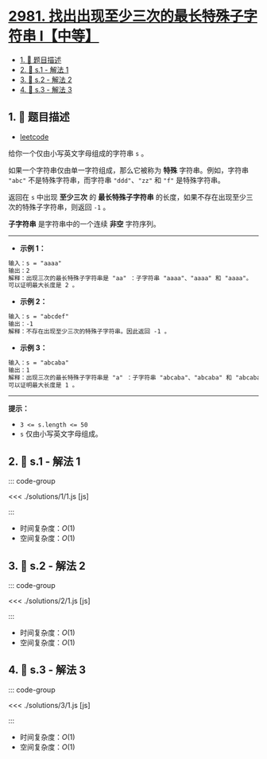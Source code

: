 # [2981. 找出出现至少三次的最长特殊子字符串 I【中等】](https://github.com/tnotesjs/TNotes.leetcode/tree/main/notes/2981.%20%E6%89%BE%E5%87%BA%E5%87%BA%E7%8E%B0%E8%87%B3%E5%B0%91%E4%B8%89%E6%AC%A1%E7%9A%84%E6%9C%80%E9%95%BF%E7%89%B9%E6%AE%8A%E5%AD%90%E5%AD%97%E7%AC%A6%E4%B8%B2%20I%E3%80%90%E4%B8%AD%E7%AD%89%E3%80%91)

<!-- region:toc -->

- [1. 📝 题目描述](#1--题目描述)
- [2. 🎯 s.1 - 解法 1](#2--s1---解法-1)
- [3. 🎯 s.2 - 解法 2](#3--s2---解法-2)
- [4. 🎯 s.3 - 解法 3](#4--s3---解法-3)

<!-- endregion:toc -->

## 1. 📝 题目描述

- [leetcode](https://leetcode.cn/problems/find-longest-special-substring-that-occurs-thrice-i/)

给你一个仅由小写英文字母组成的字符串 `s` 。

如果一个字符串仅由单一字符组成，那么它被称为 **特殊** 字符串。例如，字符串 `"abc"` 不是特殊字符串，而字符串 `"ddd"`、`"zz"` 和 `"f"` 是特殊字符串。

返回在 `s` 中出现 **至少三次** 的 **最长特殊子字符串** 的长度，如果不存在出现至少三次的特殊子字符串，则返回 `-1` 。

**子字符串** 是字符串中的一个连续 **非空** 字符序列。

---

- **示例 1：**

```txt
输入：s = "aaaa"
输出：2
解释：出现三次的最长特殊子字符串是 "aa" ：子字符串 "aaaa"、"aaaa" 和 "aaaa"。
可以证明最大长度是 2 。
```

- **示例 2：**

```txt
输入：s = "abcdef"
输出：-1
解释：不存在出现至少三次的特殊子字符串。因此返回 -1 。
```

- **示例 3：**

```txt
输入：s = "abcaba"
输出：1
解释：出现三次的最长特殊子字符串是 "a" ：子字符串 "abcaba"、"abcaba" 和 "abcaba"。
可以证明最大长度是 1 。
```

---

**提示：**

- `3 <= s.length <= 50`
- `s` 仅由小写英文字母组成。

## 2. 🎯 s.1 - 解法 1

::: code-group

<<< ./solutions/1/1.js [js]

:::

- 时间复杂度：$O(1)$
- 空间复杂度：$O(1)$

## 3. 🎯 s.2 - 解法 2

::: code-group

<<< ./solutions/2/1.js [js]

:::

- 时间复杂度：$O(1)$
- 空间复杂度：$O(1)$

## 4. 🎯 s.3 - 解法 3

::: code-group

<<< ./solutions/3/1.js [js]

:::

- 时间复杂度：$O(1)$
- 空间复杂度：$O(1)$
